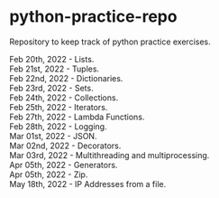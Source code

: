 # python-practice-repo
Repository to keep track of python practice exercises.

Feb 20th, 2022 - Lists. <br />
Feb 21st, 2022 - Tuples. <br />
Feb 22nd, 2022 - Dictionaries. <br />
Feb 23rd, 2022 - Sets. <br />
Feb 24th, 2022 - Collections. <br />
Feb 25th, 2022 - Iterators. <br />
Feb 27th, 2022 - Lambda Functions. <br />
Feb 28th, 2022 - Logging. <br />
Mar 01st, 2022 - JSON. <br />
Mar 02nd, 2022 - Decorators. <br />
Mar 03rd, 2022 - Multithreading and multiprocessing. <br />
Apr 05th, 2022 - Generators. <br />
Apr 05th, 2022 - Zip. <br />
May 18th, 2022 - IP Addresses from a file. <br />